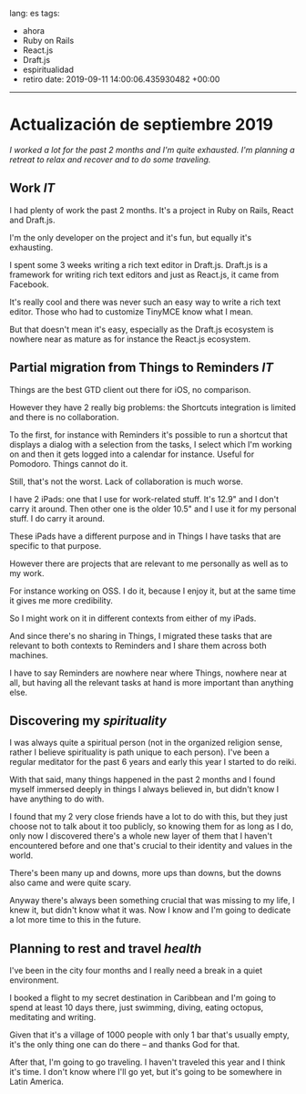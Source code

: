 lang: es
tags:
- ahora
- Ruby on Rails
- React.js
- Draft.js
- espiritualidad
- retiro
date: 2019-09-11 14:00:06.435930482 +00:00

---

# Actualización de septiembre 2019

_I worked a lot for the past 2 months and I'm quite exhausted. I'm planning a retreat to relax and recover and to do some traveling._

## Work <i class="hashtag">IT</i>

I had plenty of work the past 2 months. It's a project in Ruby on Rails, React and Draft.js.

I'm the only developer on the project and it's fun, but equally it's exhausting.

I spent some 3 weeks writing a rich text editor in Draft.js. Draft.js is a framework for writing rich text editors and just as React.js, it came from Facebook.

It's really cool and there was never such an easy way to write a rich text editor. Those who had to customize TinyMCE know what I mean.

But that doesn't mean it's easy, especially as the Draft.js ecosystem is nowhere near as mature as for instance the React.js ecosystem.

## Partial migration from Things to Reminders <i class="hashtag">IT</i>

Things are the best GTD client out there for iOS, no comparison.

However they have 2 really big problems: the Shortcuts integration is limited and there is no collaboration.

To the first, for instance with Reminders it's possible to run a shortcut that displays a dialog with a selection from the tasks, I select which I'm working on and then it gets logged into a calendar for instance. Useful for Pomodoro. Things cannot do it.

Still, that's not the worst. Lack of collaboration is much worse.

I have 2 iPads: one that I use for work-related stuff. It's 12.9" and I don't carry it around. Then other one is the older 10.5" and I use it for my personal stuff. I do carry it around.

These iPads have a different purpose and in Things I have tasks that are specific to that purpose.

However there are projects that are relevant to me personally as well as to my work.

For instance working on OSS. I do it, because I enjoy it, but at the same time it gives me more credibility.

So I might work on it in different contexts from either of my iPads.

And since there's no sharing in Things, I migrated these tasks that are relevant to both contexts to Reminders and I share them across both machines.

I have to say Reminders are nowhere near where Things, nowhere near at all, but having all the relevant tasks at hand is more important than anything else.

## Discovering my <i class="hashtag">spirituality</i>

I was always quite a spiritual person (not in the organized religion sense, rather I believe spirituality is path unique to each person). I've been a regular meditator for the past 6 years and early this year I started to do reiki.

With that said, many things happened in the past 2 months and I found myself immersed deeply in things I always believed in, but didn't know I have anything to do with.

I found that my 2 very close friends have a lot to do with this, but they just choose not to talk about it too publicly, so knowing them for as long as I do, only now I discovered there's a whole new layer of them that I haven't encountered before and one that's crucial to their identity and values in the world.

There's been many up and downs, more ups than downs, but the downs also came and were quite scary.

Anyway there's always been something crucial that was missing to my life, I knew it, but didn't know what it was. Now I know and I'm going to dedicate a lot more time to this in the future.

## Planning to rest and travel  <i class="hashtag">health</i>

I've been in the city four months and I really need a break in a quiet environment.

I booked a flight to my secret destination in Caribbean and I'm going to spend at least 10 days there, just swimming, diving, eating octopus, meditating and writing.

Given that it's a village of 1000 people with only 1 bar that's usually empty, it's the only thing one can do there – and thanks God for that.

After that, I'm going to go traveling. I haven't traveled this year and I think it's time. I don't know where I'll go yet, but it's going to be somewhere in Latin America.